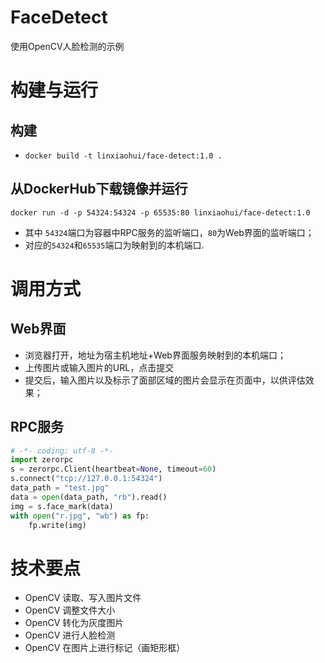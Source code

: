 # FaceDetect
使用OpenCV人脸检测的示例

# 构建与运行
## 构建
   * `docker build -t linxiaohui/face-detect:1.0 .`

## 从DockerHub下载镜像并运行
   `docker run -d -p 54324:54324 -p 65535:80 linxiaohui/face-detect:1.0`
   * 其中 `54324`端口为容器中RPC服务的监听端口，`80`为Web界面的监听端口；
   * 对应的`54324`和`65535`端口为映射到的本机端口.

# 调用方式
## Web界面
   * 浏览器打开，地址为宿主机地址+Web界面服务映射到的本机端口；
   * 上传图片或输入图片的URL，点击提交
   * 提交后，输入图片以及标示了面部区域的图片会显示在页面中，以供评估效果；

## RPC服务
```python
# -*- coding: utf-8 -*-
import zerorpc
s = zerorpc.Client(heartbeat=None, timeout=60)
s.connect("tcp://127.0.0.1:54324")
data_path = "test.jpg"
data = open(data_path, "rb").read()
img = s.face_mark(data)
with open("r.jpg", "wb") as fp:
    fp.write(img)
```

# 技术要点
   * OpenCV 读取、写入图片文件
   * OpenCV 调整文件大小
   * OpenCV 转化为灰度图片
   * OpenCV 进行人脸检测
   * OpenCV 在图片上进行标记（画矩形框）

